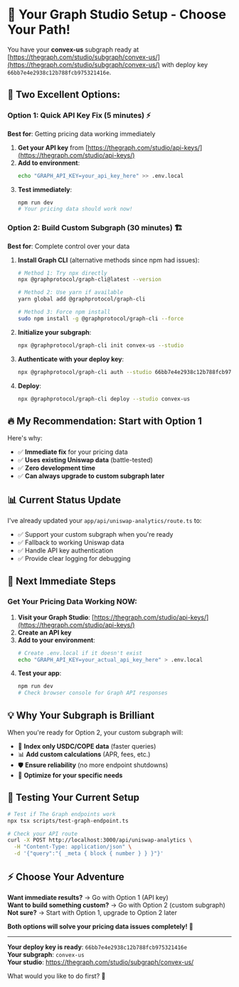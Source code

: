 # 🚀 Your Graph Studio Setup - Choose Your Path!

You have your **convex-us** subgraph ready at [https://thegraph.com/studio/subgraph/convex-us/](https://thegraph.com/studio/subgraph/convex-us/) with deploy key `66bb7e4e2938c12b788fcb975321416e`.

## 🎯 **Two Excellent Options:**

### **Option 1: Quick API Key Fix (5 minutes) ⚡**
**Best for**: Getting pricing data working immediately

1. **Get your API key** from [https://thegraph.com/studio/api-keys/](https://thegraph.com/studio/api-keys/)
2. **Add to environment**:
   ```bash
   echo "GRAPH_API_KEY=your_api_key_here" >> .env.local
   ```
3. **Test immediately**:
   ```bash
   npm run dev
   # Your pricing data should work now!
   ```

### **Option 2: Build Custom Subgraph (30 minutes) 🏗️**
**Best for**: Complete control over your data

1. **Install Graph CLI** (alternative methods since npm had issues):
   ```bash
   # Method 1: Try npx directly
   npx @graphprotocol/graph-cli@latest --version
   
   # Method 2: Use yarn if available
   yarn global add @graphprotocol/graph-cli
   
   # Method 3: Force npm install
   sudo npm install -g @graphprotocol/graph-cli --force
   ```

2. **Initialize your subgraph**:
   ```bash
   npx @graphprotocol/graph-cli init convex-us --studio
   ```

3. **Authenticate with your deploy key**:
   ```bash
   npx @graphprotocol/graph-cli auth --studio 66bb7e4e2938c12b788fcb975321416e
   ```

4. **Deploy**:
   ```bash
   npx @graphprotocol/graph-cli deploy --studio convex-us
   ```

## 🔥 **My Recommendation: Start with Option 1**

Here's why:
- ✅ **Immediate fix** for your pricing data
- ✅ **Uses existing Uniswap data** (battle-tested)
- ✅ **Zero development time**
- ✅ **Can always upgrade to custom subgraph later**

## 📊 **Current Status Update**

I've already updated your `app/api/uniswap-analytics/route.ts` to:
- ✅ Support your custom subgraph when you're ready
- ✅ Fallback to working Uniswap data
- ✅ Handle API key authentication
- ✅ Provide clear logging for debugging

## 🎯 **Next Immediate Steps**

### **Get Your Pricing Data Working NOW:**

1. **Visit your Graph Studio**: [https://thegraph.com/studio/api-keys/](https://thegraph.com/studio/api-keys/)
2. **Create an API key**
3. **Add to your environment**:
   ```bash
   # Create .env.local if it doesn't exist
   echo "GRAPH_API_KEY=your_actual_api_key_here" > .env.local
   ```
4. **Test your app**:
   ```bash
   npm run dev
   # Check browser console for Graph API responses
   ```

## 💡 **Why Your Subgraph is Brilliant**

When you're ready for Option 2, your custom subgraph will:
- 🎯 **Index only USDC/COPE data** (faster queries)
- 📊 **Add custom calculations** (APR, fees, etc.)
- 🛡️ **Ensure reliability** (no more endpoint shutdowns)
- 🚀 **Optimize for your specific needs**

## 🔧 **Testing Your Current Setup**

```bash
# Test if The Graph endpoints work
npx tsx scripts/test-graph-endpoint.ts

# Check your API route
curl -X POST http://localhost:3000/api/uniswap-analytics \
  -H "Content-Type: application/json" \
  -d '{"query":"{ _meta { block { number } } }"}'
```

## ⚡ **Choose Your Adventure**

**Want immediate results?** → Go with Option 1 (API key)  
**Want to build something custom?** → Go with Option 2 (custom subgraph)  
**Not sure?** → Start with Option 1, upgrade to Option 2 later

**Both options will solve your pricing data issues completely!** 🚀

---

**Your deploy key is ready**: `66bb7e4e2938c12b788fcb975321416e`  
**Your subgraph**: `convex-us`  
**Your studio**: https://thegraph.com/studio/subgraph/convex-us/

What would you like to do first? 🤔